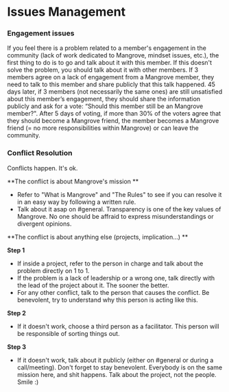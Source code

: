 # Issues Management

### Engagement issues
If you feel there is a problem related to a member's engagement in the community (lack of work dedicated to Mangrove, mindset issues, etc.), the first thing to do is to go and talk about it with this member.
If this doesn't solve the problem, you should talk about it with other members.
If 3 members agree on a lack of engagement from a Mangrove member, they need to talk to this member and share publicly that this talk happened.
45 days later, if 3 members (not necessarily the same ones) are still unsatisfied about this member’s engagement, they should share the information publicly and ask for a vote: “Should this member still be an  Mangrove member?". After 5 days of voting, if more than 30% of the voters agree that they should become a Mangrove friend, the member becomes a Mangrove friend (= no more responsibilities within Mangrove) or can leave the community.


### Conflict Resolution

Conflicts happen. It's ok.

**The conflict is about Mangrove's mission
**
- Refer to "What is Mangrove" and "The Rules" to see if you can resolve it in an easy way by following a written rule.
- Talk about it asap on #general. Transparency is one of the key values of Mangrove. No one should be affraid to express misunderstandings or divergent opinions.

**The conflict is about anything else (projects, implication...)
**

**Step 1**
- If inside a project, refer to the person in charge and talk about the problem directly on 1 to 1.
- If the problem is a lack of leadership or a wrong one, talk directly with the lead of the project about it. The sooner the better.
- For any other conflict, talk to the person that causes the conflict. Be benevolent, try to understand why this person is acting like this.

**Step 2**
- If it doesn't work, choose a third person as a facilitator. This person will be responsible of sorting things out.

**Step 3**
- If it doesn't work, talk about it publicly (either on #general or during a call/meeting). Don't forget to stay benevolent. Everybody is on the same mission here, and shit happens. Talk about the project, not the people. Smile :)

